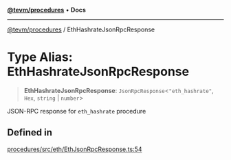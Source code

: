 [**@tevm/procedures**](../README.md) • **Docs**

***

[@tevm/procedures](../globals.md) / EthHashrateJsonRpcResponse

# Type Alias: EthHashrateJsonRpcResponse

> **EthHashrateJsonRpcResponse**: `JsonRpcResponse`\<`"eth_hashrate"`, `Hex`, `string` \| `number`\>

JSON-RPC response for `eth_hashrate` procedure

## Defined in

[procedures/src/eth/EthJsonRpcResponse.ts:54](https://github.com/evmts/tevm-monorepo/blob/main/packages/procedures/src/eth/EthJsonRpcResponse.ts#L54)
